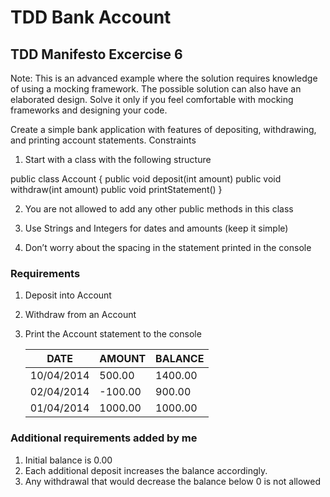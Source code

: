 # TDD Bank Account

## TDD Manifesto Excercise 6

Note: This is an advanced example where the solution requires knowledge of using a mocking framework. The possible solution can also have an elaborated design. Solve it only if you feel comfortable with mocking frameworks and designing your code.

Create a simple bank application with features of depositing, withdrawing, and printing account statements.
Constraints

1. Start with a class with the following structure

public class Account {
  public void deposit(int amount)
  public void withdraw(int amount)
  public void printStatement()
}

2. You are not allowed to add any other public methods in this class

3. Use Strings and Integers for dates and amounts (keep it simple)

4. Don’t worry about the spacing in the statement printed in the console

### Requirements

1. Deposit into Account
2. Withdraw from an Account
3. Print the Account statement to the console
   
    DATE       | AMOUNT  | BALANCE|
    -----------|---------|--------|
    10/04/2014 | 500.00  | 1400.00|
    02/04/2014 | -100.00 | 900.00 |
    01/04/2014 | 1000.00 | 1000.00|

### Additional requirements added by me

1. Initial balance is 0.00
2. Each additional deposit increases the balance accordingly.
3. Any withdrawal that would decrease the balance below 0 is not allowed